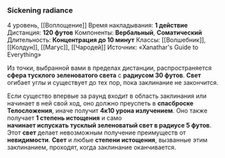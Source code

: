 ### Sickening radiance
4 уровень, [[Воплощение]]
Время накладывания: **1 действие**
Дистанция: **120 футов**
Компоненты: **Вербальный**, **Соматический**
Длительность: **Концентрация до 10 минут**
Классы: [[Волшебник]], [[Колдун]], [[Магус]], [[Чародей]]
Источник: «Xanathar's Guide to Everything»

Из точки, выбранной вами в пределах дистанции, распространяется **сфера тусклого зеленоватого света** с **радиусом 30 футов**. **Свет** огибает углы и существует до тех пор, пока заклинание не закончится.

Если существо впервые за раунд входит в область заклинания или начинает в ней свой ход, оно должно преуспеть в **спасброске Телосложения**, иначе получит **4к10 урона излучением**. Оно также получает **1 степень истощения** и само **начинает испускать тусклый зеленоватый свет в радиусе 5 футов**. Этот **свет** делает невозможным получение преимуществ от **невидимости**. **Свет** и любые **степени истощения**, вызванные этим заклинанием, проходят, когда заклинание оканчивается.